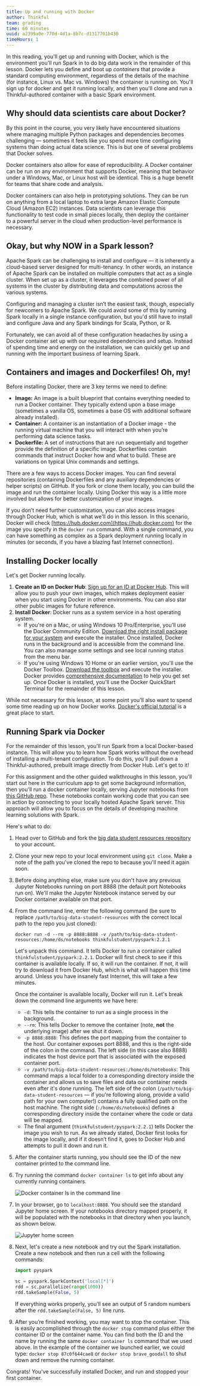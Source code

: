 ```yaml
---
title: Up and running with Docker
author: Thinkful
team: grading
time: 60 minutes
uuid: a2399a0e-770d-4d1a-8b7c-d1317701b430
timeHours: 1
---
```


In this reading, you'll get up and running with Docker, which is the environment you'll run Spark in to do big data work in the remainder of this lesson. Docker lets you define and boot up  *containers* that provide a standard computing environment, regardless of the details of the machine (for instance, Linux vs. Mac vs. Windows) the container is running on. You'll sign up for docker and get it running locally, and then you'll clone and run a Thinkful-authored container with a basic Spark environment.

## Why should data scientists care about Docker?

By this point in the course, you very likely have encountered situations where managing multiple Python packages and dependencies becomes challenging — sometimes it feels like you spend more time configuring systems than doing actual data science. This is but one of several problems that Docker solves.

Docker containers also allow for ease of reproducibility. A Docker container can be run on any environment that supports Docker, meaning that behavior under a Windows, Mac, or Linux host will be identical. This is a huge benefit for teams that share code and analysis.

Docker containers can also help in prototyping solutions. They can be run on anything from a local laptop to extra large Amazon Elastic Compute Cloud (Amazon EC2) instances. Data scientists can leverage this functionality to test code in small pieces locally, then deploy the container to a powerful server in the cloud when production-level performance is necessary.

## Okay, but why NOW in a Spark lesson?

Apache Spark can be challenging to install and configure — it is inherently a cloud-based server designed for multi-tenancy. In other words, an instance of Apache Spark can be installed on multiple computers that act as a single cluster. When set up as a cluster, it leverages the combined power of all systems in the cluster by distributing data and computations across the various systems.

Configuring and managing a cluster isn’t the easiest task, though, especially for newcomers to Apache Spark. We could avoid some of this by running Spark locally in a single instance configuration, but you'd still have to install and configure Java and any Spark bindings for Scala, Python, or R.

Fortunately, we can avoid all of these configuration headaches by using a Docker container set up with our required dependencies and setup. Instead of spending time and energy on the installation, we can quickly get up and running with the important business of learning Spark.

## Containers and images and Dockerfiles! Oh, my!

Before installing Docker, there are 3 key terms we need to define:

- **Image:** An image is a built blueprint that contains everything needed to run a Docker container. They typically extend upon a base image (sometimes a vanilla OS, sometimes a base OS with additional software already installed).
- **Container:** A container is an instantiation of a Docker image - the running virtual machine that you will interact with when you’re performing data science tasks.
- **Dockerfile:** A set of instructions that are run sequentially and together provide the definition of a specific image. Dockerfiles contain commands that instruct Docker how and what to build. These are variations on typical Unix commands and settings.

There are a few ways to access Docker images. You can find several repositories (containing Dockerfiles and any auxiliary dependencies or helper scripts) on GitHub. If you fork or clone them locally, you can build the image and run the container locally. Using Docker this way is a little more involved but allows for better customization of your images.

If you don’t need further customization, you can also access images through Docker Hub, which is what we'll do in this lesson. In this scenario, Docker will check [https://hub.docker.com](https://hub.docker.com) for the image you specify in the `docker run` command. With a single command, you can have something as complex as a Spark deployment running locally in minutes (or seconds, if you have a blazing fast Internet connection).


## Installing Docker locally

Let's get Docker running locally.

1. **Create an ID on Docker Hub**: [Sign up for an ID at Docker Hub](https://hub.docker.com). This will allow you to push your own images, which makes deployment easier when you start using Docker in other environments. You can also star other public images for future reference. 
1. **Install Docker**: Docker runs as a system service in a host operating system. 
	* If you're on a Mac, or using Windows 10 Pro/Enterprise, you’ll use the Docker Community Edition. [Download the right install package for your system](https://www.docker.com/community-edition) and execute the installer. Once installed, Docker runs in the background and is accessible from the command line. You can also manage some settings and see local running status from the menu bar.
	* If you're using Windows 10 Home or an earlier version, you'll use the Docker Toolbox. [Download the toolbox](https://docs.docker.com/toolbox/overview/) and execute the installer. Docker provides [comprehensive documentation](https://docs.docker.com/toolbox/toolbox_install_windows/#step-1-check-your-version) to help you get set up. Once Docker is installed, you'll use the Docker QuickStart Terminal for the remainder of this lesson.

While not necessary for this lesson, at some point you'll also want to spend some time reading up on how Docker works. [Docker's official tutorial](https://docs.docker.com/get-started/) is a great place to start.

## Running Spark via Docker

For the remainder of this lesson, you'll run Spark from a local Docker-based instance. This will allow you to learn how Spark works without the overhead of installing a multi-tenant configuration. To do this, you'll pull down a Thinkful-authored, prebuilt image directly from Docker Hub. Let's get to it!

For this assignment and the other guided walkthroughs in this lesson, you'll start out here in the curriculum app to get some background information, then you'll run a docker container locally, serving Jupyter notebooks from [this GitHub repo](https://github.com/Thinkful-Ed/big-data-student-resources). These notebooks contain working code that you can see in action by connecting to your locally hosted Apache Spark server. This approach will allow you to focus on the details of developing machine learning solutions with Spark.

Here's what to do:

1. Head over to GitHub and fork the [big data student resources repository](https://github.com/Thinkful-Ed/big-data-student-resources) to your account.
1. Clone your new repo to your local environment using `git clone`. Make a note of the path you've cloned the repo to because you'll need it again soon.
1. Before doing anything else, make sure you don't have any previous Jupyter Notebooks running on port 8888 (the default port Notebooks run on). We'll make the Jupyter Notebook instance served by our Docker container available on that port.
1. From the command line, enter the following command (be sure to replace `/path/to/big-data-student-resources` with the correct local path to the repo you just cloned):

    ```
    docker run -d --rm -p 8888:8888 -v /path/to/big-data-student-resources:/home/ds/notebooks thinkfulstudent/pyspark:2.2.1
    ```

    Let's unpack this command. It tells Docker to run a container called `thinkfulstudent/pyspark:2.2.1`. Docker will first check to see if this container is available locally. If so, it will run the container. If not, it will try to download it from Docker Hub, which is what will happen this time around. Unless you have insanely fast Internet, this will take a few minutes.

    Once the container is available locally, Docker will run it. Let's break down the command line arguments we have here:

    - `-d`: This tells the container to run as a single process in the background.
    - `--rm`: This tells Docker to remove the container (note, **not** the underlying image) after we shut it down.
    - `-p 8888:8888`: This defines the port mapping from the container to the host. Our container exposes port 8888, and this is the right-side of the colon in the command. The left side (in this case also 8888) indicates the host device port that is associated with the exposed container port.
    - `-v /path/to/big-data-student-resources:/home/ds/notebooks`: This command maps a local folder to a corresponding directory inside the container and allows us to save files and data our container needs even after it's done running. The left side of the colon (`/path/to/big-data-student-resources` — if you're following along, provide a valid path for your own computer!) contains a fully qualified path on the host machine. The right side (`:/home/ds/notebooks`) defines a corresponding directory inside the container where the code or data will be mapped.
    - The final argument (`thinkfulstudent/pyspark:2.2.1`) tells Docker the image you wish to run. As we already stated, Docker first looks for the image locally, and if it doesn’t find it, goes to Docker Hub and attempts to pull it down and run it.
1. After the container starts running, you should see the ID of the new container printed to the command line. 
1. Try running the command `docker container ls` to get info about any currently running containers.
    
    ![Docker container ls in the command line](docker_id2.png)

1. In your browser, go to `localhost:8888`. You should see the standard Jupyter home screen. If your notebooks directory mapped properly, it will be populated with the notebooks in that directory when you launch, as shown below.

    ![Jupyter home screen](jupyter_home.png)


1. Next, let's create a new notebook and try out the Spark installation. Create a new notebook and then run a cell with the following commands:

    ```python
    import pyspark

    sc = pyspark.SparkContext('local[*]')
    rdd = sc.parallelize(range(1000))
    rdd.takeSample(False, 5)
    ```

    If everything works properly, you’ll see an output of 5 random numbers after the `rdd.takeSample(False, 5)` line runs.

1. After you’re finished working, you may want to stop the container. This is easily accomplished through the `docker stop` command plus either the container ID or the container name. You can find both the ID and the name by running the same `docker container ls` command that we used above. In the example of the container we launched earlier, we could type: `docker stop 87c0f644cae8` or `docker stop brave_goodall` to shut down and remove the running container.


Congrats! You've successfully installed Docker, and run and stopped your first container.


